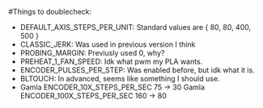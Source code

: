#Things to doublecheck:
- DEFAULT_AXIS_STEPS_PER_UNIT: Standard values are { 80, 80, 400, 500 }
- CLASSIC_JERK: Was used in previous version I think
- PROBING_MARGIN: Previusly used 0, why?
- PREHEAT_1_FAN_SPEED: Idk what pwm my PLA wants.
- ENCODER_PULSES_PER_STEP: Was enabled before, but idk what it is.
- BLTOUCH: In advanced, seems like something I should use.
- Gamla ENCODER_10X_STEPS_PER_SEC   75 -> 30
  Gamla ENCODER_100X_STEPS_PER_SEC  160 -> 80